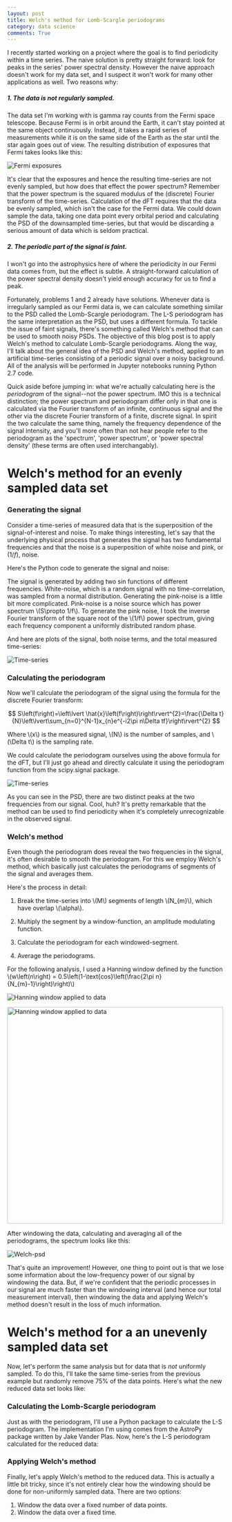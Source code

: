 ```yaml
---
layout: post
title: Welch's method for Lomb-Scargle periodograms
category: data science
comments: True
---
```


I recently started working on a project where the goal is to find periodicity within a time series. The naive solution is pretty straight forward: look for peaks in the series' power spectral density. However the naive approach doesn't work for my data set, and I suspect it won't work for many other applications as well. Two reasons why:

##### 1. The data is not regularly sampled.

The data set I'm working with is gamma ray counts from the Fermi space telescope. Because Fermi is in orbit around the Earth, it can't stay pointed at the same object continuously. Instead, it takes a rapid series of measurements while it is on the same side of the Earth as the star until the star again goes out of view. The resulting distribution of exposures that Fermi takes looks like this:

![Fermi exposures](https://raw.githubusercontent.com/tphinkle/tphinkle.github.io/master/images/2016-9-25/fermi_exposures.png)

It's clear that the exposures and hence the resulting time-series are not evenly sampled, but how does that effect the power spectrum? Remember that the power spectrum is the squared modulus of the (discrete) Fourier transform of the time-series. Calculation of the dFT requires that the data be evenly sampled, which isn't the case for the Fermi data. We could down sample the data, taking one data point every orbital period and calculating the PSD of the downsampled time-series, but that would be discarding a serious amount of data which is seldom practical.

##### 2. The periodic part of the signal is *faint*.

I won't go into the astrophysics here of where the periodicity in our Fermi data comes from, but the effect is subtle. A straight-forward calculation of the power spectral density doesn't yield enough accuracy for us to find a peak.

Fortunately, problems 1 and 2 already have solutions. Whenever data is irregularly sampled as our Fermi data is, we can calculate something similar to the PSD called the Lomb-Scargle periodogram. The L-S periodogram has the same interpretation as the PSD, but uses a different formula. To tackle the issue of faint signals, there's something called Welch's method that can be used to smooth noisy PSDs. The objective of this blog post is to apply Welch's method to calculate Lomb-Scargle periodograms. Along the way, I'll talk about the general idea of the PSD and Welch's method, applied to an artificial time-series consisting of a periodic signal over a noisy background. All of the analysis will be performed in Jupyter notebooks running Python 2.7 code. 

Quick aside before jumping in: what we're actually calculating here is the *periodogram* of the signal--not the power spectrum. IMO this is a technical distinction; the power spectrum and periodogram differ only in that one is calculated via the Fourier transform of an infinite, continuous signal and the other via the discrete Fourier transform of a finite, discrete signal. In spirit the two calculate the same thing, namely the frequency dependence of the signal intensity, and you'll more often than not hear people refer to the periodogram as the 'spectrum', 'power spectrum', or 'power spectral density' (these terms are often used interchangably).

# Welch's method for an evenly sampled data set
### Generating the signal

Consider a time-series of measured data that is the superposition of the signal-of-interest and noise. To make things interesting, let's say that the underlying physical process that generates the signal has two fundamental frequencies and that the noise is a superposition of white noise and pink, or $\left(1/f\right)$, noise.

Here's the Python code to generate the signal and noise:

The signal is generated by adding two sin functions of different frequencies. White-noise, which is a random signal with no time-correlation, was sampled from a normal distribution. Generating the pink-noise is a little bit more complicated. Pink-noise is a noise source which has power spectrum \\(S\propto 1/f\\). To generate the pink noise, I took the inverse Fourier transform of the square root of the \\(1/f\\) power spectrum, giving each frequency component a uniformly distributed random phase.

And here are plots of the signal, both noise terms, and the total measured time-series:

![Time-series](https://raw.githubusercontent.com/tphinkle/tphinkle.github.io/master/images/2016-9-25/signal_time-series.png)

### Calculating the periodogram

Now we'll calculate the periodogram of the signal using the formula for the discrete Fourier transform:

$$
S\left(f\right)=\left\lvert \hat{x}\left(f\right)\right\rvert^{2}=\frac{\Delta t}{N}\left\lvert\sum_{n=0}^{N-1}x_{n}e^{-i2\pi n\Delta tf}\right\rvert^{2}
$$

Where \\(x\\) is the measured signal, \\(N\\) is the number of samples, and \\(\Delta t\\) is the sampling rate.

We could calculate the periodogram ourselves using the above formula for the dFT, but I'll just go ahead and directly calculate it using the periodogram function from the scipy.signal package.

![Time-series](https://raw.githubusercontent.com/tphinkle/tphinkle.github.io/master/images/2016-9-25/periodogram.png)

As you can see in the PSD, there are two distinct peaks at the two frequencies from our signal. Cool, huh? It's pretty remarkable that the method can be used to find periodicity when it's completely unrecognizable in the observed signal.

### Welch's method

Even though the periodogram does reveal the two frequencies in the signal, it's often desirable to smooth the periodogram. For this we employ Welch's method, which basically just calculates the periodograms of segments of the signal and averages them.

Here's the process in detail:

1. Break the time-series into \\(M\\) segments of length \\(N_{m}\\), which have overlap \\(\alpha\\).

2. Multiply the segment by a window-function, an amplitude modulating function. 

3. Calculate the periodogram for each windowed-segment.

4. Average the periodograms.

For the following analysis, I used a Hanning window defined by the function \\(w\left(n\right) = 0.5\left(1-\text{cos}\left(\frac{2\pi n}{N_{m}-1}\right)\right)\\)


![Hanning window applied to data](https://raw.githubusercontent.com/tphinkle/tphinkle.github.io/master/images/2016-9-25/window_function.png)

<img src="https://raw.githubusercontent.com/tphinkle/tphinkle.github.io/master/images/2016-9-25/window_function.png" alt="Hanning window applied to data" style="width: 500px;" align="middle"/>

After windowing the data, calculating and averaging all of the periodograms, the spectrum looks like this:

![Welch-psd](https://raw.githubusercontent.com/tphinkle/tphinkle.github.io/master/images/2016-9-25/welch_periodogram.png)

That's quite an improvement! However, one thing to point out is that we lose some information about the low-frequency power of our signal by windowing the data. But, if we're confident that the periodic processes in our signal are much faster than the windowing interval (and hence our total measurement interval), then windowing the data and applying Welch's method doesn't result in the loss of much information.

# Welch's method for a an unevenly sampled data set
Now, let's perform the same analysis but for data that is *not* uniformly sampled. To do this, I'll take the same time-series from the previous example but randomly remove 75% of the data points. Here's what the new reduced data set looks like:

### Calculating the Lomb-Scargle periodogram
Just as with the periodogram, I'll use a Python package to calculate the L-S periodogram. The implementation I'm using comes from the AstroPy package written by Jake Vander Plas. Now, here's the L-S periodogram calculated for the reduced data:

### Applying Welch's method
Finally, let's apply Welch's method to the reduced data. This is actually a little bit tricky, since it's not entirely clear how the windowing should be done for non-uniformly sampled data. There are two options:
1. Window the data over a fixed number of data points.
2. Window the data over a fixed time.



